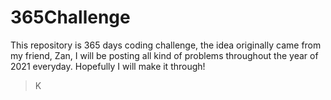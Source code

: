# 365Challenge
This repository is 365 days coding challenge, the idea originally came from my friend, Zan, I will be posting all kind of problems throughout the year of 2021 everyday. Hopefully I will make it through!
>K
